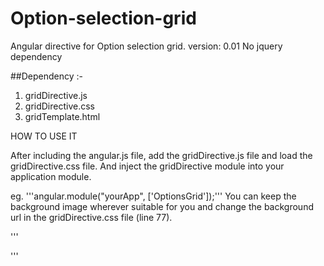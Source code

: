 Option-selection-grid
=====================

Angular directive for Option selection grid. version: 0.01
No jquery dependency

##Dependency :-
1. gridDirective.js
2. gridDirective.css
3. gridTemplate.html

HOW TO USE IT

After including the angular.js file, add the gridDirective.js file and load the gridDirective.css file.
And inject the gridDirective module into your application module.

eg. '''angular.module("yourApp", ['OptionsGrid']);'''
You can keep the background image wherever suitable for you and change the background url in the gridDirective.css file (line 77).

'''
  <option-selection-grid width="1000px" height="500px" options="options"></option-selection-grid>
  
'''






